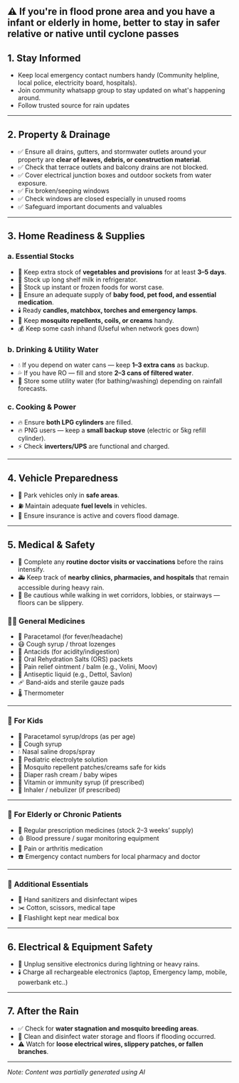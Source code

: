## ⚠️ **If you're in flood prone area and you have a infant or elderly in home, better to stay in safer relative or native until cyclone passes**

## 1. Stay Informed
- Keep local emergency contact numbers handy (Community helpline, local police, electricity board, hospitals).
- Join community whatsapp group to stay updated on what's happening around.
- Follow trusted source for rain updates

---

## 2. Property & Drainage
- ✅ Ensure all drains, gutters, and stormwater outlets around your property are **clear of leaves, debris, or construction material**.  
- ✅ Check that terrace outlets and balcony drains are not blocked.  
- ✅ Cover electrical junction boxes and outdoor sockets from water exposure.
- ✅ Fix broken/seeping windows
- ✅ Check windows are closed especially in unused rooms
- ✅ Safeguard important documents and valuables

---

## 3. Home Readiness & Supplies

### a. Essential Stocks
- 🥛 Keep extra stock of **vegetables and provisions** for at least **3–5 days**.
- 🥛 Stock up long shelf milk in refrigerator.  
- 🥛 Stock up instant or frozen foods for worst case.
- 💊 Ensure an adequate supply of **baby food, pet food, and essential medication**.  
- 🕯️ Ready **candles, matchbox, torches and emergency lamps**.
- 🦟 Keep **mosquito repellents, coils, or creams** handy.
- 💰 Keep some cash inhand (Useful when network goes down)

### b. Drinking & Utility Water
- 💧 If you depend on water cans — keep **1–3 extra cans** as backup.  
- 💦 If you have RO — fill and store **2–3 cans of filtered water**.  
- 🚿 Store some utility water (for bathing/washing) depending on rainfall forecasts.

### c. Cooking & Power
- 🔥 Ensure **both LPG cylinders** are filled.  
- 🔥 PNG users — keep a **small backup stove** (electric or 5kg refill cylinder).  
- ⚡ Check **inverters/UPS** are functional and charged.

---

## 4. Vehicle Preparedness
- 🚗 Park vehicles only in **safe areas**. 
- ⛽ Maintain adequate **fuel levels** in vehicles.
- 🚗 Ensure insurance is active and covers flood damage.

---

## 5. Medical & Safety
- 🏥 Complete any **routine doctor visits or vaccinations** before the rains intensify.  
- 🚑 Keep track of **nearby clinics, pharmacies, and hospitals** that remain accessible during heavy rain.  
- 👣 Be cautious while walking in wet corridors, lobbies, or stairways — floors can be slippery.

### 🧍‍♂️ **General Medicines**
- 🤒 Paracetamol (for fever/headache)  
- 😷 Cough syrup / throat lozenges  
- 🤢 Antacids (for acidity/indigestion)  
- 🧂 Oral Rehydration Salts (ORS) packets  
- 💪 Pain relief ointment / balm (e.g., Volini, Moov)  
- 🧴 Antiseptic liquid (e.g., Dettol, Savlon)  
- 🩹 Band-aids and sterile gauze pads  
- 🌡️ Thermometer

---

### 👶 **For Kids**
- 🍼 Paracetamol syrup/drops (as per age)  
- 🍯 Cough syrup 
- 💧 Nasal saline drops/spray  
- 🧃 Pediatric electrolyte solution  
- 🦟 Mosquito repellent patches/creams safe for kids  
- 👶 Diaper rash cream / baby wipes  
- 🍎 Vitamin or immunity syrup (if prescribed)  
- 💨 Inhaler / nebulizer (if prescribed)  

---

### 👵 **For Elderly or Chronic Patients**
- 💊 Regular prescription medicines (stock 2–3 weeks’ supply)  
- 🩸 Blood pressure / sugar monitoring equipment  
- 🦵 Pain or arthritis medication  
- ☎️ Emergency contact numbers for local pharmacy and doctor  

---

### 🧴 **Additional Essentials**
- 🧼 Hand sanitizers and disinfectant wipes  
- ✂️ Cotton, scissors, medical tape  
- 🔦 Flashlight kept near medical box  

---

## 6. Electrical & Equipment Safety
- 🔌 Unplug sensitive electronics during lightning or heavy rains.
- 🕯️ Charge all rechargeable electronics (laptop, Emergency lamp, mobile, powerbank etc..)
  
---

## 7. After the Rain
- ✅ Check for **water stagnation and mosquito breeding areas**.  
- 🧽 Clean and disinfect water storage and floors if flooding occurred.  
- ⚠️ Watch for **loose electrical wires, slippery patches, or fallen branches**.

---

*Note: Content was partially generated using AI*
